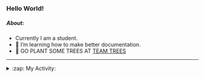 ### Hello World!

##### About:
- Currently I am a student.
- 🌱 I’m learning how to make better documentation.
- 🌱 GO PLANT SOME TREES AT [TEAM TREES](https://teamtrees.org/)

---
<details>
  <summary>:zap: My Activity:</summary>
  
<!--START_SECTION:waka-->
![Code Time](http://img.shields.io/badge/Code%20Time-1%2C180%20hrs%2035%20mins-blue)

**I'm a Night 🦉** 

```text
🌞 Morning                1880 commits        ███░░░░░░░░░░░░░░░░░░░░░░   10.01 % 
🌆 Daytime                6404 commits        █████████░░░░░░░░░░░░░░░░   34.11 % 
🌃 Evening                5387 commits        ███████░░░░░░░░░░░░░░░░░░   28.69 % 
🌙 Night                  5105 commits        ███████░░░░░░░░░░░░░░░░░░   27.19 % 
```
📅 **I'm Most Productive on Wednesday** 

```text
Monday                   2653 commits        ████░░░░░░░░░░░░░░░░░░░░░   14.13 % 
Tuesday                  2558 commits        ███░░░░░░░░░░░░░░░░░░░░░░   13.62 % 
Wednesday                4379 commits        ██████░░░░░░░░░░░░░░░░░░░   23.32 % 
Thursday                 2416 commits        ███░░░░░░░░░░░░░░░░░░░░░░   12.87 % 
Friday                   1960 commits        ███░░░░░░░░░░░░░░░░░░░░░░   10.44 % 
Saturday                 1643 commits        ██░░░░░░░░░░░░░░░░░░░░░░░   08.75 % 
Sunday                   3167 commits        ████░░░░░░░░░░░░░░░░░░░░░   16.87 % 
```


📊 **This Week I Spent My Time On** 

```text
🔥 Editors: 
VS Code                  6 hrs 46 mins       ███████████████████░░░░░░   75.07 % 
IntelliJ                 2 hrs 15 mins       ██████░░░░░░░░░░░░░░░░░░░   24.93 % 

🐱‍💻 Projects: 
givbacks-admin           6 hrs 10 mins       █████████████████░░░░░░░░   68.45 % 
intro                    2 hrs 1 min         ██████░░░░░░░░░░░░░░░░░░░   22.49 % 
givbacks-application     24 mins             █░░░░░░░░░░░░░░░░░░░░░░░░   04.45 % 
praise                   8 mins              ░░░░░░░░░░░░░░░░░░░░░░░░░   01.56 % 
FilterHelperTest.kt      6 mins              ░░░░░░░░░░░░░░░░░░░░░░░░░   01.29 % 
```


 Last Updated on 04/09/2023 21:10:20 UTC
<!--END_SECTION:waka-->
</details>
